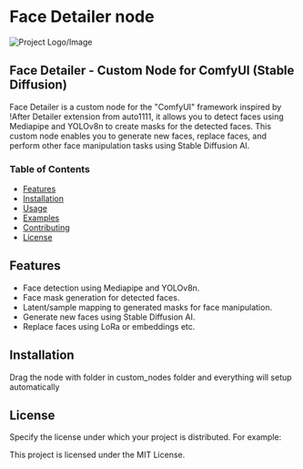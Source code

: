 # Face Detailer node

![Project Logo/Image](link_to_logo_or_image.png) <!-- Optional: Add a logo or an image related to your project -->

## Face Detailer - Custom Node for ComfyUI (Stable Diffusion)

Face Detailer is a custom node for the "ComfyUI" framework inspired by !After Detailer extension from auto1111, it allows you to detect faces using Mediapipe and YOLOv8n to create masks for the detected faces. This custom node enables you to generate new faces, replace faces, and perform other face manipulation tasks using Stable Diffusion AI.

### Table of Contents

- [Features](#features)
- [Installation](#installation)
- [Usage](#usage)
- [Examples](#examples)
- [Contributing](#contributing)
- [License](#license)

## Features

- Face detection using Mediapipe and YOLOv8n.
- Face mask generation for detected faces.
- Latent/sample mapping to generated masks for face manipulation.
- Generate new faces using Stable Diffusion AI.
- Replace faces using LoRa or embeddings etc.

## Installation
Drag the node with folder in custom_nodes folder and everything will setup automatically 

## License
Specify the license under which your project is distributed. For example:

This project is licensed under the MIT License.
